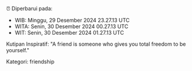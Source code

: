 ⏰ Diperbarui pada:
- WIB: Minggu, 29 Desember 2024 23.27.13 UTC
- WITA: Senin, 30 Desember 2024 00.27.13 UTC
- WIT: Senin, 30 Desember 2024 01.27.13 UTC

Kutipan Inspiratif:
"A friend is someone who gives you total freedom to be yourself."


Kategori: friendship

